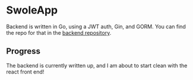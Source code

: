 # SwoleApp
Backend is written in Go, using a JWT auth, Gin, and GORM. You can find the repo for that in the [backend repository](https://github.com/kaixuankhoo98/go-jwt).

## Progress
The backend is currently written up, and I am about to start clean with the react front end!

